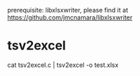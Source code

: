 prerequisite: libxlsxwriter, please find it at https://github.com/jmcnamara/libxlsxwriter


tsv2excel
========

cat tsv2excel.c | tsv2excel -o test.xlsx